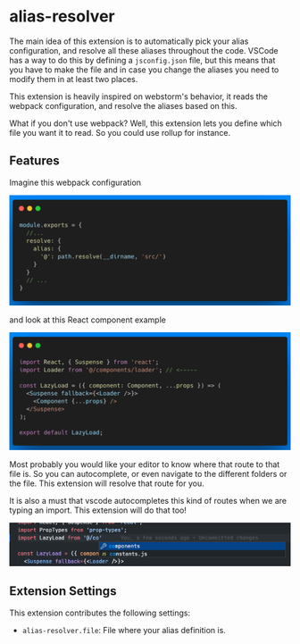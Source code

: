 # alias-resolver

The main idea of this extension is to automatically pick your alias configuration, and resolve all these aliases throughout the code. VSCode has a way to do this by defining a `jsconfig.json` file, but this means that you have to make the file and in case you change the aliases you need to modify them in at least two places.

This extension is heavily inspired on webstorm's behavior, it reads the webpack configuration, and resolve the aliases based on this.

What if you don't use webpack? Well, this extension lets you define which file you want it to read. So you could use rollup for instance.

## Features

Imagine this webpack configuration

![Route resolving](images/webpack-config.png)

and look at this React component example

![Route resolving](images/some-js-example.png)

Most probably you would like your editor to know where that route to that file is. So you can autocomplete, or even navigate to the different folders or the file. This extension will resolve that route for you.

It is also a must that vscode autocompletes this kind of routes when we are typing an import. This extension will do that too!

![Autocomplete](images/autocomplete.png)

## Extension Settings

This extension contributes the following settings:

- `alias-resolver.file`: File where your alias definition is.
